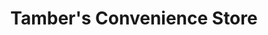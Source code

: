 ---
title: "Tamber's Convenience Store"
url: /derby/tambers-convenience-store/
shop: Lebensmittel
---